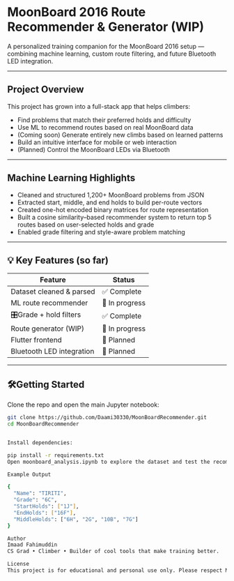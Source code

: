 # MoonBoard 2016 Route Recommender & Generator (WIP)

A personalized training companion for the MoonBoard 2016 setup — combining machine learning, custom route filtering, and future Bluetooth LED integration.

---

## Project Overview

This project has grown into a full-stack app that helps climbers:

- Find problems that match their preferred holds and difficulty
- Use ML to recommend routes based on real MoonBoard data
- (Coming soon) Generate entirely new climbs based on learned patterns
- Build an intuitive interface for mobile or web interaction
- (Planned) Control the MoonBoard LEDs via Bluetooth

---

##  Machine Learning Highlights

- Cleaned and structured 1,200+ MoonBoard problems from JSON
- Extracted start, middle, and end holds to build per-route vectors
- Created one-hot encoded binary matrices for route representation
- Built a cosine similarity–based recommender system to return top 5 routes based on user-selected holds and grade
- Enabled grade filtering and style-aware problem matching

---

## 💡 Key Features (so far)

| Feature              | Status     |
|----------------------|------------|
| Dataset cleaned & parsed        | ✅ Complete |
| ML route recommender            | 🔄 In progress |
| 🎛Grade + hold filters           | ✅ Complete |
| Route generator (WIP)          | 🔄 In progress |
| Flutter frontend                | 🔄 Planned |
| Bluetooth LED integration       | 🔄 Planned |

---

## 🛠Getting Started

Clone the repo and open the main Jupyter notebook:

```bash
git clone https://github.com/Daami30330/MoonBoardRecommender.git
cd MoonBoardRecommender


Install dependencies:

pip install -r requirements.txt
Open moonboard_analysis.ipynb to explore the dataset and test the recommender.

Example Output

{
  "Name": "TIRITI",
  "Grade": "6C",
  "StartHolds": ["1J"],
  "EndHolds": ["16F"],
  "MiddleHolds": ["6H", "2G", "10B", "7G"]
}

Author
Imaad Fahimuddin
CS Grad • Climber • Builder of cool tools that make training better.

License
This project is for educational and personal use only. Please respect MoonBoard’s content ownership and usage guidelines.
